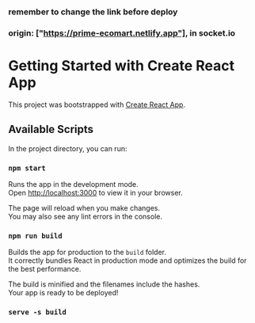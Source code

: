 
### remember to change the link before deploy
### origin: ["https://prime-ecomart.netlify.app"], in socket.io 

# Getting Started with Create React App

This project was bootstrapped with [Create React App](https://github.com/facebook/create-react-app).


## Available Scripts

In the project directory, you can run:
### `npm start`

Runs the app in the development mode.\
Open [http://localhost:3000](http://localhost:3000) to view it in your browser.

The page will reload when you make changes.\
You may also see any lint errors in the console.

### `npm run build`

Builds the app for production to the `build` folder.\
It correctly bundles React in production mode and optimizes the build for the best performance.

The build is minified and the filenames include the hashes.\
Your app is ready to be deployed!

### `serve -s build`